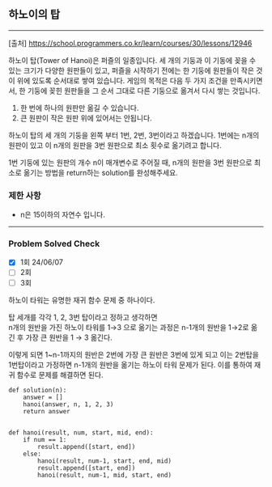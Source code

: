 ## 하노이의 탑

---

[출처] https://school.programmers.co.kr/learn/courses/30/lessons/12946

하노이 탑(Tower of Hanoi)은 퍼즐의 일종입니다. 
세 개의 기둥과 이 기동에 꽂을 수 있는 크기가 다양한 원판들이 있고, 
퍼즐을 시작하기 전에는 한 기둥에 원판들이 작은 것이 위에 있도록 순서대로 쌓여 있습니다. 
게임의 목적은 다음 두 가지 조건을 만족시키면서, 
한 기둥에 꽂힌 원판들을 그 순서 그대로 다른 기둥으로 옮겨서 다시 쌓는 것입니다.

1. 한 번에 하나의 원판만 옮길 수 있습니다.
2. 큰 원판이 작은 원판 위에 있어서는 안됩니다.

하노이 탑의 세 개의 기둥을 왼쪽 부터 1번, 2번, 3번이라고 하겠습니다. 
1번에는 n개의 원판이 있고 이 n개의 원판을 3번 원판으로 최소 횟수로 옮기려고 합니다.

1번 기둥에 있는 원판의 개수 n이 매개변수로 주어질 때, 
n개의 원판을 3번 원판으로 최소로 옮기는 방법을 return하는 solution를 완성해주세요.

### 제한 사항

- n은 15이하의 자연수 입니다.

---
### Problem Solved Check
- [x] 1회 24/06/07
- [ ] 2회
- [ ] 3회

하노이 타워는 유명한 재귀 함수 문제 중 하나이다.  

탑 세개를 각각 1, 2, 3번 탑이라고 정하고 생각하면  
n개의 원반을 가진 하노이 타워를 1→3 으로 옮기는 과정은 
n-1개의 원반을 1→2로 옮긴 후 가장 큰 원반을 1 → 3 옮긴다.  

이렇게 되면 1~n-1까지의 원반은 2번에 가장 큰 원반은 3번에 있게 되고 이는 2번탑을 1번탑이라고 
가정하면 n-1개의 원반을 옮기는 하노이 타워 문제가 된다.
이를 통하여 재귀 함수로 문제를 해결하면 된다.

~~~
def solution(n):
    answer = []
    hanoi(answer, n, 1, 2, 3)
    return answer


def hanoi(result, num, start, mid, end):
    if num == 1:
        result.append([start, end])
    else:
        hanoi(result, num-1, start, end, mid)
        result.append([start, end])
        hanoi(result, num-1, mid, start, end)
        
~~~

